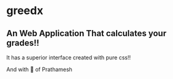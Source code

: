 # greedx
<h2>An Web Application That calculates your grades!!</h2>
<p>It has a superior interface created with pure css!! </p>
<p>And with 🖤 of Prathamesh</p>
